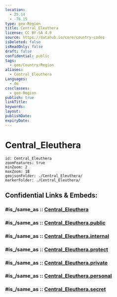 ```yaml
---
location:
  - 25.14
  - -76.15
type: geo-Region
title: Central_Eleuthera
license: CC BY-SA 4.0
source: https://datahub.io/core/country-codes
isDeleted: false
isReadOnly: false
draft: false
confidential: public
tags:
  - geo/Country/Region
aliases:
  - Central_Eleuthera
Languages:
  - de
cssclasses:
  - geo-Region
publish: true
linkTitle:
keywords:
layout:
publishDate:
expiryDate:
---
```


# Central_Eleuthera

```leaflet
id: Central_Eleuthera
zoomFeatures: true 
minZoom: 2 
maxZoom: 18
geojsonFolder: ./Central_Eleuthera/
markerFolder: ./Central_Eleuthera/
```


## Confidential Links & Embeds: 

### #is_/same_as :: [Central_Eleuthera](/_Standards/Earth/Continent/America~Caribbean/Bahamas/Districts~Bahamas/Central_Eleuthera.md) 

### #is_/same_as :: [Central_Eleuthera.public](/_public/Earth/Continent/America~Caribbean/Bahamas/Districts~Bahamas/Central_Eleuthera.public.md) 

### #is_/same_as :: [Central_Eleuthera.internal](/_internal/Earth/Continent/America~Caribbean/Bahamas/Districts~Bahamas/Central_Eleuthera.internal.md) 

### #is_/same_as :: [Central_Eleuthera.protect](/_protect/Earth/Continent/America~Caribbean/Bahamas/Districts~Bahamas/Central_Eleuthera.protect.md) 

### #is_/same_as :: [Central_Eleuthera.private](/_private/Earth/Continent/America~Caribbean/Bahamas/Districts~Bahamas/Central_Eleuthera.private.md) 

### #is_/same_as :: [Central_Eleuthera.personal](/_personal/Earth/Continent/America~Caribbean/Bahamas/Districts~Bahamas/Central_Eleuthera.personal.md) 

### #is_/same_as :: [Central_Eleuthera.secret](/_secret/Earth/Continent/America~Caribbean/Bahamas/Districts~Bahamas/Central_Eleuthera.secret.md)

